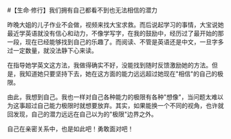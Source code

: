 #【生命⋅修行】我们拥有自己都看不到也无法相信的潜力

昨晚大姐的儿子作业不会做，视频来找大宝求救。而后说起学习的事情，大宝说她最近学英语就没有信心和动力，不像学写字，在我的鼓励中，经历过了最开始的那一段，现在已经能够找到自己的乐趣了。而阅读、不管是英语还是中文，一旦字多过一定数量，就没法静下心来读。

在指导她学英文这方法，我做得确实不好，没能找到随时反馈激励她的方法。但是，我知道她只要坚持下去，她在这方面的能力远远超过她现在"相信"的自己的极限。

由此，我想到自己。我也一样对自己各种能力的极限有各种"想像"，当问题太难以为这事超过自己能力极限时就想要放弃。其实，如果能换一个不同的视角，也许就回发现，自己的潜力远远在自己以为的"极限"边界之外。

自己在亲密关系中，也是如此吧！勇敢面对吧！
